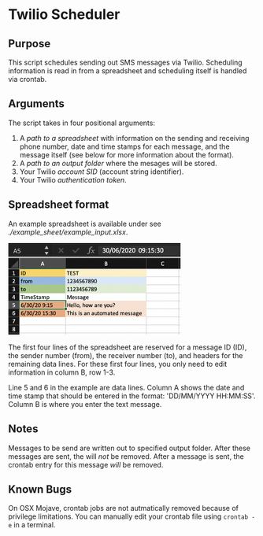# Twilio Scheduler #
## Purpose
This script schedules sending out SMS messages via Twilio. Scheduling information is read in from a spreadsheet and scheduling itself is handled via crontab.


## Arguments
The script takes in four positional arguments:
1. A _path to a spreadsheet_ with information on the sending and receiving phone number, date and time stamps for each message, and the message itself (see below for more information about the format). 
2. A _path to an output folder_ where the mesages will be stored.
3. Your Twilio _account SID_ (account string identifier).
4. Your Twilio _authentication token_.
  

## Spreadsheet format
An example spreadsheet is available under see *./example_sheet/example_input.xlsx*. 

<img src="./example_sheet/example_input.png" alt="Example Spreadsheet" width="350"/>

The first four lines of the spreadsheet are reserved for a message ID (ID), the sender number (from), the receiver number (to), and headers for the remaining data lines. For these first four lines, you only need to edit information in column B, row 1-3.

Line 5 and 6 in the example are data lines. Column A shows the date and time stamp that should be entered in the format: 'DD/MM/YYYY HH:MM:SS'. Column B is where you enter the text message.


## Notes
Messages to be send are written out to specified output folder. After these messages are sent, the will *not* be removed. After a message is sent, the crontab entry for this message *will* be removed.


## Known Bugs
On OSX Mojave, crontab jobs are not autmatically removed because of privilege limitations. You can manually edit your crontab file using `crontab -e` in a terminal.

